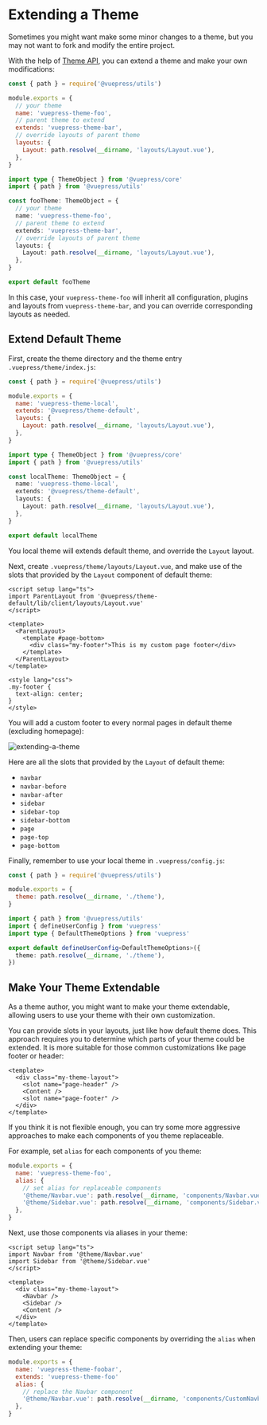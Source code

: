 # Extending a Theme

Sometimes you might want make some minor changes to a theme, but you may not want to fork and modify the entire project.

With the help of [Theme API](../../reference/theme-api.md), you can extend a theme and make your own modifications:

<CodeGroup>
  <CodeGroupItem title="JS" active>

```js
const { path } = require('@vuepress/utils')

module.exports = {
  // your theme
  name: 'vuepress-theme-foo',
  // parent theme to extend
  extends: 'vuepress-theme-bar',
  // override layouts of parent theme
  layouts: {
    Layout: path.resolve(__dirname, 'layouts/Layout.vue'),
  },
}
```

  </CodeGroupItem>

  <CodeGroupItem title="TS">

```ts
import type { ThemeObject } from '@vuepress/core'
import { path } from '@vuepress/utils'

const fooTheme: ThemeObject = {
  // your theme
  name: 'vuepress-theme-foo',
  // parent theme to extend
  extends: 'vuepress-theme-bar',
  // override layouts of parent theme
  layouts: {
    Layout: path.resolve(__dirname, 'layouts/Layout.vue'),
  },
}

export default fooTheme
```

  </CodeGroupItem>
</CodeGroup>

In this case, your `vuepress-theme-foo` will inherit all configuration, plugins and layouts from `vuepress-theme-bar`, and you can override corresponding layouts as needed.

## Extend Default Theme

First, create the theme directory and the theme entry `.vuepress/theme/index.js`:

<CodeGroup>
  <CodeGroupItem title="JS" active>

```js
const { path } = require('@vuepress/utils')

module.exports = {
  name: 'vuepress-theme-local',
  extends: '@vuepress/theme-default',
  layouts: {
    Layout: path.resolve(__dirname, 'layouts/Layout.vue'),
  },
}
```

  </CodeGroupItem>

  <CodeGroupItem title="TS">

```ts
import type { ThemeObject } from '@vuepress/core'
import { path } from '@vuepress/utils'

const localTheme: ThemeObject = {
  name: 'vuepress-theme-local',
  extends: '@vuepress/theme-default',
  layouts: {
    Layout: path.resolve(__dirname, 'layouts/Layout.vue'),
  },
}

export default localTheme
```

  </CodeGroupItem>
</CodeGroup>

You local theme will extends default theme, and override the `Layout` layout.

Next, create `.vuepress/theme/layouts/Layout.vue`, and make use of the slots that provided by the `Layout` component of default theme:

```vue
<script setup lang="ts">
import ParentLayout from '@vuepress/theme-default/lib/client/layouts/Layout.vue'
</script>

<template>
  <ParentLayout>
    <template #page-bottom>
      <div class="my-footer">This is my custom page footer</div>
    </template>
  </ParentLayout>
</template>

<style lang="css">
.my-footer {
  text-align: center;
}
</style>
```

You will add a custom footer to every normal pages in default theme (excluding homepage):

![extending-a-theme](/images/cookbook/extending-a-theme-01.png)

Here are all the slots that provided by the `Layout` of default theme:

- `navbar`
- `navbar-before`
- `navbar-after`
- `sidebar`
- `sidebar-top`
- `sidebar-bottom`
- `page`
- `page-top`
- `page-bottom`

Finally, remember to use your local theme in `.vuepress/config.js`:

<CodeGroup>
  <CodeGroupItem title="JS" active>

```js
const { path } = require('@vuepress/utils')

module.exports = {
  theme: path.resolve(__dirname, './theme'),
}
```

  </CodeGroupItem>

  <CodeGroupItem title="TS">

```ts
import { path } from '@vuepress/utils'
import { defineUserConfig } from 'vuepress'
import type { DefaultThemeOptions } from 'vuepress'

export default defineUserConfig<DefaultThemeOptions>({
  theme: path.resolve(__dirname, './theme'),
})
```

  </CodeGroupItem>
</CodeGroup>

## Make Your Theme Extendable

As a theme author, you might want to make your theme extendable, allowing users to use your theme with their own customization.

You can provide slots in your layouts, just like how default theme does. This approach requires you to determine which parts of your theme could be extended. It is more suitable for those common customizations like page footer or header:

```vue
<template>
  <div class="my-theme-layout">
    <slot name="page-header" />
    <Content />
    <slot name="page-footer" />
  </div>
</template>
```

If you think it is not flexible enough, you can try some more aggressive approaches to make each components of you theme replaceable.

For example, set `alias` for each components of you theme:

```js
module.exports = {
  name: 'vuepress-theme-foo',
  alias: {
    // set alias for replaceable components
    '@theme/Navbar.vue': path.resolve(__dirname, 'components/Navbar.vue'),
    '@theme/Sidebar.vue': path.resolve(__dirname, 'components/Sidebar.vue'),
  },
}
```

Next, use those components via aliases in your theme:

```vue
<script setup lang="ts">
import Navbar from '@theme/Navbar.vue'
import Sidebar from '@theme/Sidebar.vue'
</script>

<template>
  <div class="my-theme-layout">
    <Navbar />
    <Sidebar />
    <Content />
  </div>
</template>
```

Then, users can replace specific components by overriding the `alias` when extending your theme:

```js
module.exports = {
  name: 'vuepress-theme-foobar',
  extends: 'vuepress-theme-foo'
  alias: {
    // replace the Navbar component
    '@theme/Navbar.vue': path.resolve(__dirname, 'components/CustomNavbar.vue'),
  },
}
```
